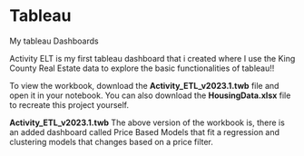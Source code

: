 # Tableau
My tableau Dashboards

Activity ELT is my first tableau dashboard that i created where I use the King County Real Estate data to explore the basic functionalities of tableau!!

To view the workbook, download the **Activity_ETL_v2023.1.twb** file and open it in your notebook.
You can also download the **HousingData.xlsx** file to recreate this project yourself.

**Activity_ETL_v2023.1.twb**
The above version of the workbook is, there is an added dashboard called Price Based Models that fit a regression and clustering models that changes based on a price filter.
